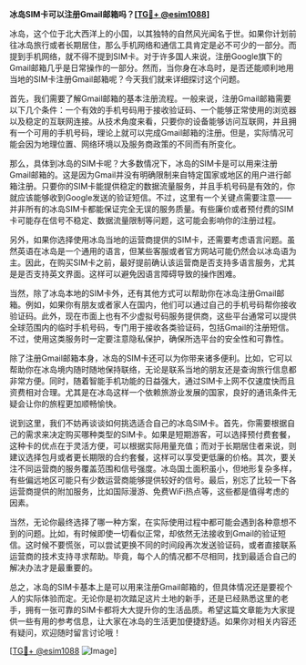 **冰岛SIM卡可以注册Gmail邮箱吗？[[TG💪+ @esim1088](https://t.me/s/esim1088)]**

冰岛，这个位于北大西洋上的小国，以其独特的自然风光闻名于世。如果你计划前往冰岛旅行或者长期居住，那么手机网络和通信工具肯定是必不可少的一部分。而提到手机网络，就不得不提到SIM卡。对于许多国人来说，注册Google旗下的Gmail邮箱几乎是日常操作的一部分。然而，当你身在冰岛时，是否还能顺利地用当地的SIM卡注册Gmail邮箱呢？今天我们就来详细探讨这个问题。

首先，我们需要了解Gmail邮箱的基本注册流程。一般来说，注册Gmail邮箱需要以下几个条件：一个有效的手机号码用于接收验证码、一个能够正常使用的浏览器以及稳定的互联网连接。从技术角度来看，只要你的设备能够访问互联网，并且拥有一个可用的手机号码，理论上就可以完成Gmail邮箱的注册。但是，实际情况可能会因为地理位置、网络环境以及服务商政策的不同而有所变化。

那么，具体到冰岛的SIM卡呢？大多数情况下，冰岛的SIM卡是可以用来注册Gmail邮箱的。这是因为Gmail并没有明确限制来自特定国家或地区的用户进行邮箱注册。只要你的SIM卡能提供稳定的数据流量服务，并且手机号码是有效的，你就应该能够收到Google发送的验证短信。不过，这里有一个关键点需要注意——并非所有的冰岛SIM卡都能保证完全无误的服务质量。有些廉价或者预付费的SIM卡可能存在信号不稳定、数据流量限制等问题，这可能会影响你的注册过程。

另外，如果你选择使用冰岛当地的运营商提供的SIM卡，还需要考虑语言问题。虽然英语在冰岛是一个通用的语言，但某些客服或者官方网站可能仍然会以冰岛语为主。因此，在购买SIM卡之前，最好提前确认该运营商是否支持多语言服务，尤其是是否支持英文界面。这样可以避免因语言障碍导致的操作困难。

当然，除了冰岛本地的SIM卡外，还有其他方式可以帮助你在冰岛注册Gmail邮箱。例如，如果你有朋友或者家人在国内，他们可以通过自己的手机号码帮你接收验证码。此外，现在市面上也有不少虚拟号码服务提供商，这些平台通常可以提供全球范围内的临时手机号码，专门用于接收各类验证码，包括Gmail的注册短信。不过，使用这类服务时一定要注意隐私保护，确保所选平台的安全性和可靠性。

除了注册Gmail邮箱本身，冰岛的SIM卡还可以为你带来诸多便利。比如，它可以帮助你在冰岛境内随时随地保持联络，无论是联系当地的朋友还是查询旅行信息都非常方便。同时，随着智能手机功能的日益强大，通过SIM卡上网不仅速度快而且资费相对合理。尤其是在冰岛这样一个依赖旅游业发展的国家，良好的通讯条件无疑会让你的旅程更加顺畅愉快。

说到这里，我们不妨再谈谈如何挑选适合自己的冰岛SIM卡。首先，你需要根据自己的需求来决定购买哪种类型的SIM卡。如果是短期游客，可以选择预付费套餐，这种卡的优点在于灵活方便，可以根据实际用量充值；而对于长期居住者来说，则建议选择包月或者更长期限的合约套餐，这样可以享受更低廉的价格。其次，要关注不同运营商的服务覆盖范围和信号强度。冰岛国土面积虽小，但地形复杂多样，有些偏远地区可能只有少数运营商能够提供较好的信号。最后，别忘了比较一下各运营商提供的附加服务，比如国际漫游、免费WiFi热点等，这些都是值得考虑的因素。

当然，无论你最终选择了哪一种方案，在实际使用过程中都可能会遇到各种意想不到的问题。比如，有时候即使一切看似正常，却依然无法接收到Gmail的验证短信。这时候不要慌张，可以尝试更换不同的时间段再次发送验证码，或者直接联系运营商的技术支持寻求帮助。毕竟，每个人的情况都不尽相同，找到最适合自己的解决办法才是最重要的。

总之，冰岛的SIM卡基本上是可以用来注册Gmail邮箱的，但具体情况还是要视个人的实际体验而定。无论你是初次踏足这片土地的新手，还是已经熟悉这里的老手，拥有一张可靠的SIM卡都将大大提升你的生活品质。希望这篇文章能为大家提供一些有用的参考信息，让大家在冰岛的生活更加便捷舒适。如果你对相关内容还有疑问，欢迎随时留言讨论哦！

[[TG💪+ @esim1088](https://t.me/s/esim1088) ![Image](https://i.postimg.cc/4NQfJmqS/Snipaste-2025-05-13-00-14-12.png)]
